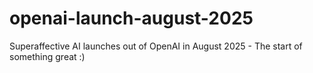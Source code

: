 # openai-launch-august-2025
Superaffective AI launches out of OpenAI in August 2025 - The start of something great :) 
